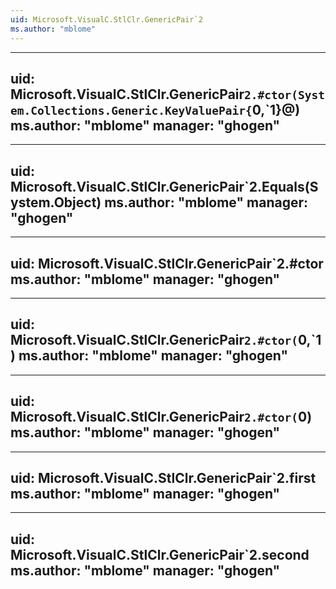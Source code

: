 ```yaml
---
uid: Microsoft.VisualC.StlClr.GenericPair`2
ms.author: "mblome"
---
```


---
uid: Microsoft.VisualC.StlClr.GenericPair`2.#ctor(System.Collections.Generic.KeyValuePair{`0,`1}@)
ms.author: "mblome"
manager: "ghogen"
---

---
uid: Microsoft.VisualC.StlClr.GenericPair`2.Equals(System.Object)
ms.author: "mblome"
manager: "ghogen"
---

---
uid: Microsoft.VisualC.StlClr.GenericPair`2.#ctor
ms.author: "mblome"
manager: "ghogen"
---

---
uid: Microsoft.VisualC.StlClr.GenericPair`2.#ctor(`0,`1)
ms.author: "mblome"
manager: "ghogen"
---

---
uid: Microsoft.VisualC.StlClr.GenericPair`2.#ctor(`0)
ms.author: "mblome"
manager: "ghogen"
---

---
uid: Microsoft.VisualC.StlClr.GenericPair`2.first
ms.author: "mblome"
manager: "ghogen"
---

---
uid: Microsoft.VisualC.StlClr.GenericPair`2.second
ms.author: "mblome"
manager: "ghogen"
---
